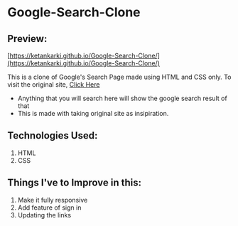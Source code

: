# Google-Search-Clone

## Preview:
[https://ketankarki.github.io/Google-Search-Clone/](https://ketankarki.github.io/Google-Search-Clone/)

This is a clone of Google's Search Page made using HTML and CSS only.
To visit the original site, [Click Here](https://www.google.co.in/)

* Anything that you will search here will show the google search result of that
* This is made with taking original site as insipiration.

## Technologies Used:
1. HTML
2. CSS

## Things I've to Improve in this:
1. Make it fully responsive
2. Add feature of sign in
3. Updating the links

